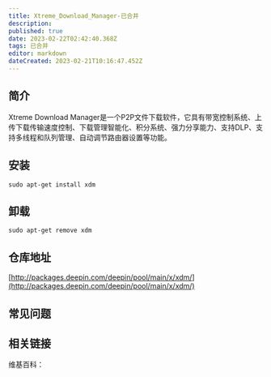 ```yaml
---
title: Xtreme_Download_Manager-已合并
description: 
published: true
date: 2023-02-22T02:42:40.368Z
tags: 已合并
editor: markdown
dateCreated: 2023-02-21T10:16:47.452Z
---
```


## 简介

Xtreme Download Manager是一个P2P文件下载软件，它具有带宽控制系统、上传下载传输速度控制、下载管理智能化、积分系统、强力分享能力、支持DLP、支持多线程和队列管理、自动调节路由器设置等功能。

## 安装

`sudo apt-get install xdm`

## 卸载

`sudo apt-get remove xdm`

## 仓库地址

[http://packages.deepin.com/deepin/pool/main/x/xdm/](http://packages.deepin.com/deepin/pool/main/x/xdm/)

## 常见问题

## 相关链接

维基百科：

